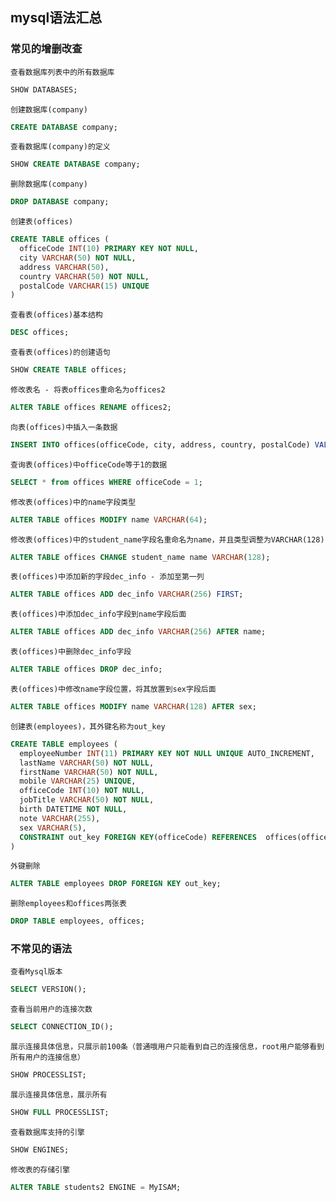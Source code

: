 

## mysql语法汇总


### 常见的增删改查

`查看数据库列表中的所有数据库`

```sql
SHOW DATABASES;
```

`创建数据库(company)`

```sql
CREATE DATABASE company;
```

`查看数据库(company)的定义`

```sql
SHOW CREATE DATABASE company;
```

`删除数据库(company)`

```sql
DROP DATABASE company;
```

`创建表(offices)`

```sql
CREATE TABLE offices (
  officeCode INT(10) PRIMARY KEY NOT NULL,
  city VARCHAR(50) NOT NULL,
  address VARCHAR(50),
  country VARCHAR(50) NOT NULL,
  postalCode VARCHAR(15) UNIQUE
)
```

`查看表(offices)基本结构`

```sql
DESC offices;
```

`查看表(offices)的创建语句`

```sql
SHOW CREATE TABLE offices;
```

`修改表名 - 将表offices重命名为offices2`

```sql
ALTER TABLE offices RENAME offices2;
```

`向表(offices)中插入一条数据`

```sql
INSERT INTO offices(officeCode, city, address, country, postalCode) VALUE(1, '北京', '北京', '中国', 1)
```

`查询表(offices)中officeCode等于1的数据`

```sql
SELECT * from offices WHERE officeCode = 1;

```

`修改表(offices)中的name字段类型`

```sql
ALTER TABLE offices MODIFY name VARCHAR(64);
```

`修改表(offices)中的student_name字段名重命名为name，并且类型调整为VARCHAR(128)`

```sql
ALTER TABLE offices CHANGE student_name name VARCHAR(128);
```

`表(offices)中添加新的字段dec_info - 添加至第一列`

```sql
ALTER TABLE offices ADD dec_info VARCHAR(256) FIRST;
```

`表(offices)中添加dec_info字段到name字段后面`

```sql
ALTER TABLE offices ADD dec_info VARCHAR(256) AFTER name;
```

`表(offices)中删除dec_info字段`

```sql
ALTER TABLE offices DROP dec_info;
```

`表(offices)中修改name字段位置，将其放置到sex字段后面`
```sql
ALTER TABLE offices MODIFY name VARCHAR(128) AFTER sex;
```

`创建表(employees)，其外键名称为out_key`

```sql
CREATE TABLE employees (
  employeeNumber INT(11) PRIMARY KEY NOT NULL UNIQUE AUTO_INCREMENT,
  lastName VARCHAR(50) NOT NULL,
  firstName VARCHAR(50) NOT NULL,
  mobile VARCHAR(25) UNIQUE,
  officeCode INT(10) NOT NULL,
  jobTitle VARCHAR(50) NOT NULL,
  birth DATETIME NOT NULL,
  note VARCHAR(255),
  sex VARCHAR(5),
  CONSTRAINT out_key FOREIGN KEY(officeCode) REFERENCES  offices(officeCode)
)
```

`外键删除`

```sql
ALTER TABLE employees DROP FOREIGN KEY out_key;
```

`删除employees和offices两张表`

```sql
DROP TABLE employees, offices;
```

### 不常见的语法

`查看Mysql版本`

```sql
SELECT VERSION();
```

`查看当前用户的连接次数`

```sql
SELECT CONNECTION_ID();
```

`展示连接具体信息，只展示前100条（普通哦用户只能看到自己的连接信息，root用户能够看到所有用户的连接信息）`

```sql
SHOW PROCESSLIST;
```

`展示连接具体信息，展示所有`

```sql
SHOW FULL PROCESSLIST;
```

`查看数据库支持的引擎`

```sql
SHOW ENGINES;
```

`修改表的存储引擎`

```sql
ALTER TABLE students2 ENGINE = MyISAM;
```

